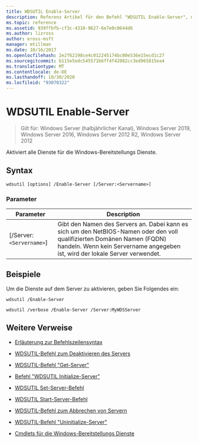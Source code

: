 ```yaml
---
title: WDSUTIL Enable-Server
description: Referenz Artikel für den Befehl "WDSUTIL Enable-Server", mit dem alle Dienste für die Windows-Bereitstellungs Dienste aktiviert werden.
ms.topic: reference
ms.assetid: 939ffbfb-cf3c-4310-9627-6e7e0c0644d6
ms.author: lizross
author: eross-msft
manager: mtillman
ms.date: 10/16/2017
ms.openlocfilehash: 2e2f62198ce4c012245174bc00e536e15ecd1c27
ms.sourcegitcommit: b115e5edc545571b6ff4f42082cc3ed965815ea4
ms.translationtype: MT
ms.contentlocale: de-DE
ms.lasthandoff: 10/30/2020
ms.locfileid: "93070322"
---
```

# <a name="wdsutil-enable-server"></a>WDSUTIL Enable-Server

> Gilt für: Windows Server (halbjährlicher Kanal), Windows Server 2019, Windows Server 2016, Windows Server 2012 R2, Windows Server 2012

Aktiviert alle Dienste für die Windows-Bereitstellungs Dienste.

## <a name="syntax"></a>Syntax

```
wdsutil [options] /Enable-Server [/Server:<Servername>]
```

### <a name="parameters"></a>Parameter

| Parameter | Description |
|--|--|
| [/Server:`<Servername>`] | Gibt den Namen des Servers an. Dabei kann es sich um den NetBIOS-Namen oder den voll qualifizierten Domänen Namen (FQDN) handeln. Wenn kein Servername angegeben ist, wird der lokale Server verwendet. |

## <a name="examples"></a>Beispiele

Um die Dienste auf dem Server zu aktivieren, geben Sie Folgendes ein:

```
wdsutil /Enable-Server
```

```
wdsutil /verbose /Enable-Server /Server:MyWDSServer
```

## <a name="additional-references"></a>Weitere Verweise

- [Erläuterung zur Befehlszeilensyntax](command-line-syntax-key.md)

- [WDSUTIL-Befehl zum Deaktivieren des Servers](wdsutil-disable-server.md)

- [WDSUTIL-Befehl "Get-Server"](wdsutil-get-server.md)

- [Befehl "WDSUTIL Initialize-Server"](wdsutil-initialize-server.md)

- [WDSUTIL Set-Server-Befehl](wdsutil-set-server.md)

- [WDSUTIL Start-Server-Befehl](wdsutil-start-server.md)

- [WDSUTIL-Befehl zum Abbrechen von Servern](wdsutil-stop-server.md)

- [WDSUTIL-Befehl "Uninitialize-Server"](wdsutil-uninitialize-server.md)

- [Cmdlets für die Windows-Bereitstellungs Dienste](/powershell/module/wds)
